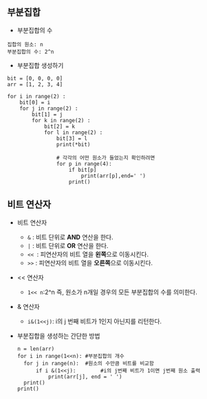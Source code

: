 ## 부분집합

+ 부분집합의 수 

```
집합의 원소: n
부분집합의 수: 2^n
```

+ 부분집합 생성하기

```
bit = [0, 0, 0, 0]
arr = [1, 2, 3, 4]

for i in range(2) :
	bit[0] = i                  
	for j in range(2) :
		bit[1] = j              
		for k in range(2) :
			bit[2] = k          
			for l in range(2) :
				bit[3] = l      
				print(*bit) 
				
                # 각각의 어떤 원소가 들었는지 확인하려면
                for p in range(4):
                	if bit[p]
                		print(arr[p],end=' ')
                	print()
```



## 비트 연산자

+ 비트 연산자

  * `&` : 비트 단위로 **AND** 연산을 한다.
  * `|` : 비트 단위로 **OR** 연산을 한다.
  * `<< `: 피연산자의 비트 열을 **왼쪽**으로 이동시킨다.
  * `>>` : 피연산자의 비트 열을 **오른쪽**으로 이동시킨다.

+ << 연산자

  * `1<< n`:2^n 즉, 원소가 n개일 경우의 모든 부분집합의 수를 의미한다.

+ & 연산자

  * `i&(1<<j)`: i의 j 번째 비트가 1인지 아닌지를 리턴한다. 

+ 부분집합을 생성하는 간단한 방법

  ```
  n = len(arr)
  for i in range(1<<n): #부분집합의 개수
  	for j in range(n):  #원소의 수만큼 비트를 비교함
  		if i &(1<<j):        #i의 j번째 비트가 1이면 j번째 원소 출력
  			print(arr[j], end = ' ')
  	print()
  print()
  ```